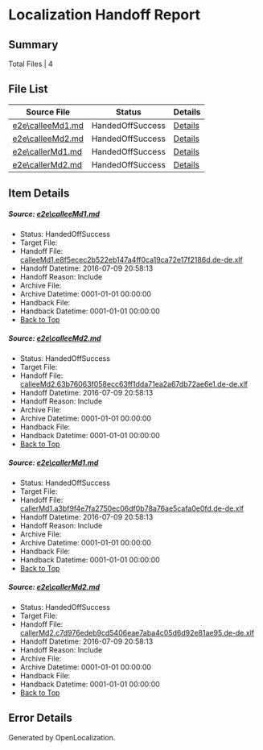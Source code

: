 # <a name='report-top'></a> Localization Handoff Report

## Summary
 Total Files | 4

## File List
 Source File | Status | Details 
 ----------- | ------ | ------- 
 [e2e\calleeMd1.md](https://github.com/OpenLocalizationTestOrg/oltest/blob/f3ee30acbf601b26ed4d8371ca24c1a86e6a9860/e2e/calleeMd1.md) | HandedOffSuccess | [Details](#f9d00f588dd5fc577da29ca367b4272518d2fbc61)
 [e2e\calleeMd2.md](https://github.com/OpenLocalizationTestOrg/oltest/blob/f3ee30acbf601b26ed4d8371ca24c1a86e6a9860/e2e/calleeMd2.md) | HandedOffSuccess | [Details](#ddbd88d16f1becc608757a48c5c234c9935658332)
 [e2e\callerMd1.md](https://github.com/OpenLocalizationTestOrg/oltest/blob/f3ee30acbf601b26ed4d8371ca24c1a86e6a9860/e2e/callerMd1.md) | HandedOffSuccess | [Details](#868e7f5895c40efbbb2b99af0b7182eb330e30053)
 [e2e\callerMd2.md](https://github.com/OpenLocalizationTestOrg/oltest/blob/f3ee30acbf601b26ed4d8371ca24c1a86e6a9860/e2e/callerMd2.md) | HandedOffSuccess | [Details](#3f9aad1cb9e3bcf1e4061be72ded0500a95c4f904)

## Item Details
##### <a name='f9d00f588dd5fc577da29ca367b4272518d2fbc61'></a> Source: [e2e\calleeMd1.md](https://github.com/OpenLocalizationTestOrg/oltest/blob/f3ee30acbf601b26ed4d8371ca24c1a86e6a9860/e2e/calleeMd1.md)
* Status: HandedOffSuccess
* Target File: 
* Handoff File: [calleeMd1.e8f5ecec2b522eb147a4ff0ca19ca72e17f2186d.de-de.xlf](https://github.com/OpenLocalizationTestOrg/olhandoff-e2e/blob/ba0ac0f3d55d3c3d2cb19d99459945d0db16ac48/ol-handoff/OpenLocalizationTestOrg/oltest-dede-fly/ci/ht/calleeMd1.e8f5ecec2b522eb147a4ff0ca19ca72e17f2186d.de-de.xlf)
* Handoff Datetime: 2016-07-09 20:58:13
* Handoff Reason: Include
* Archive File: 
* Archive Datetime: 0001-01-01 00:00:00
* Handback File: 
* Handback Datetime: 0001-01-01 00:00:00
* [Back to Top](#report-top)

##### <a name='ddbd88d16f1becc608757a48c5c234c9935658332'></a> Source: [e2e\calleeMd2.md](https://github.com/OpenLocalizationTestOrg/oltest/blob/f3ee30acbf601b26ed4d8371ca24c1a86e6a9860/e2e/calleeMd2.md)
* Status: HandedOffSuccess
* Target File: 
* Handoff File: [calleeMd2.63b76063f058ecc63ff1dda71ea2a67db72ae6e1.de-de.xlf](https://github.com/OpenLocalizationTestOrg/olhandoff-e2e/blob/ba0ac0f3d55d3c3d2cb19d99459945d0db16ac48/ol-handoff/OpenLocalizationTestOrg/oltest-dede-fly/ci/ht/calleeMd2.63b76063f058ecc63ff1dda71ea2a67db72ae6e1.de-de.xlf)
* Handoff Datetime: 2016-07-09 20:58:13
* Handoff Reason: Include
* Archive File: 
* Archive Datetime: 0001-01-01 00:00:00
* Handback File: 
* Handback Datetime: 0001-01-01 00:00:00
* [Back to Top](#report-top)

##### <a name='868e7f5895c40efbbb2b99af0b7182eb330e30053'></a> Source: [e2e\callerMd1.md](https://github.com/OpenLocalizationTestOrg/oltest/blob/f3ee30acbf601b26ed4d8371ca24c1a86e6a9860/e2e/callerMd1.md)
* Status: HandedOffSuccess
* Target File: 
* Handoff File: [callerMd1.a3bf9f4e7fa2750ec06df0b78a76ae5cafa0e0fd.de-de.xlf](https://github.com/OpenLocalizationTestOrg/olhandoff-e2e/blob/ba0ac0f3d55d3c3d2cb19d99459945d0db16ac48/ol-handoff/OpenLocalizationTestOrg/oltest-dede-fly/ci/ht/callerMd1.a3bf9f4e7fa2750ec06df0b78a76ae5cafa0e0fd.de-de.xlf)
* Handoff Datetime: 2016-07-09 20:58:13
* Handoff Reason: Include
* Archive File: 
* Archive Datetime: 0001-01-01 00:00:00
* Handback File: 
* Handback Datetime: 0001-01-01 00:00:00
* [Back to Top](#report-top)

##### <a name='3f9aad1cb9e3bcf1e4061be72ded0500a95c4f904'></a> Source: [e2e\callerMd2.md](https://github.com/OpenLocalizationTestOrg/oltest/blob/f3ee30acbf601b26ed4d8371ca24c1a86e6a9860/e2e/callerMd2.md)
* Status: HandedOffSuccess
* Target File: 
* Handoff File: [callerMd2.c7d976edeb9cd5406eae7aba4c05d6d92e81ae95.de-de.xlf](https://github.com/OpenLocalizationTestOrg/olhandoff-e2e/blob/ba0ac0f3d55d3c3d2cb19d99459945d0db16ac48/ol-handoff/OpenLocalizationTestOrg/oltest-dede-fly/ci/ht/callerMd2.c7d976edeb9cd5406eae7aba4c05d6d92e81ae95.de-de.xlf)
* Handoff Datetime: 2016-07-09 20:58:13
* Handoff Reason: Include
* Archive File: 
* Archive Datetime: 0001-01-01 00:00:00
* Handback File: 
* Handback Datetime: 0001-01-01 00:00:00
* [Back to Top](#report-top)


## Error Details

Generated by OpenLocalization.

